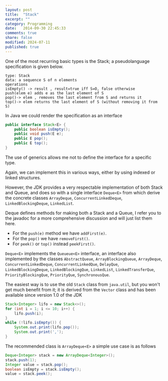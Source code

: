 ```yaml
---
layout: post
title:  "Stack"
excerpt: ""
category: Programming
date:   2014-09-30 22:45:33
comments: true
share: false
modified: 2024-07-11
published: true
---
```


One of the most recurring basic types is the Stack; a pseudolanguage specification is given below.

```
type: Stack
data: a sequence S of n elements
operations
isEmpty() -> result , result=true iff S=O, false otherwise
push(elem e) adds e as the last element of S
pop()-> elem , removes the last element from S and returns it
top()-> elem returns the last element of S (without removing it from S)
```

In Java we could render the specification as an interface

```java
public interface Stack<E> {
    public boolean isEmpty();
    public void push(E e);
    public E pop();
    public E top();
}
```

The use of generics allows me not to define the interface for a specific type.

Again, we can implement this in various ways, either by using indexed or linked structures. 

However, the JDK provides a very respectable implementation of both Stack and Queue, and does so with a single interface `Deque<E>` from which derive the concrete classes `ArrayDeque`, `ConcurrentLinkedDeque`, `LinkedBlockingDeque`, `LinkedList`.

Deque defines methods for making both a Stack and a Queue, I refer you to the javadoc for a more comprehensive discussion and will just list them here.

* For the `push(e)` method we have `addFirst(e)`.
* For the `pop()` we have `removeFirst()`.
* For `peek()` or `top()` instead `peekFirst()`.

`Deque<E>` implements the `Queueue<E>` interface, an interface also implemented by the classes
`AbstractQueue`, `ArrayBlockingQueue`, `ArrayDeque`, `ConcurrentLinkedDeque`, `ConcurrentLinkedQue`, `DelayQue`, `LinkedBlockingDeque`, `LinkedBlockingQue`, `LinkedList`, `LinkedTransferQue`, `PriorityBlockingQue`, `PriorityQue`, `SynchronousQue`.

The easiest way is to use the old `Stack` class from `java.util`, but you won't get much benefit from it; it is derived from the `Vector` class and has been available since version 1.0 of the JDK

```java
Stack<Integer> lifo = new Stack<>();
for (int i = 1; i <= 10; i++) {
    lifo.push(i);
}
while (!lifo.isEmpty()) {
    System.out.print(lifo.pop());
    System.out.print(',');
}
```

The recommended class is `ArrayDeque<E>` a simple use case is as follows

```java
Deque<Integer> stack = new ArrayDeque<Integer>();
stack.push(1);
Integer value = stack.pop();
boolean isEmpty = stack.isEmpty();
value = stack.peek();
```